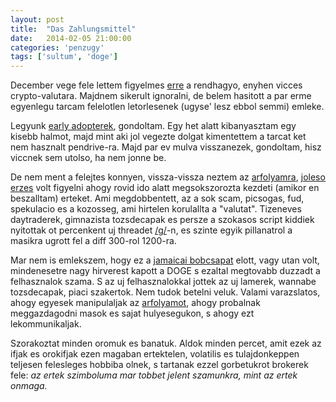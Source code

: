 ```yaml
---
layout: post
title:  "Das Zahlungsmittel"
date:   2014-02-05 21:00:00
categories: 'penzugy'
tags: ['sultum', 'doge']
---
```


December vege fele lettem figyelmes <a href="http://www.reddit.com/r/dogecoin">erre</a> a rendhagyo, enyhen vicces crypto-valutara. Majdnem sikerult ignoralni, de belem hasitott a par <i class="fa fa-btc"></i> erme egyenlegu tarcam felelotlen letorlesenek (ugyse' lesz ebbol semmi) emleke.

Legyunk <a href="https://en.wikipedia.org/wiki/Early_adopter">early adopterek</a>, gondoltam. Egy het alatt kibanyasztam egy kisebb halmot, majd mint aki jol vegezte dolgat kimentettem a tarcat ket nem hasznalt pendrive-ra. Majd par ev mulva visszanezek, gondoltam, hisz viccnek sem utolso, ha nem jonne be.

De nem ment a felejtes konnyen, vissza-vissza neztem az <a href="http://doge.yottabyte.nu/">arfolyamra</a>, <a href="http://knowyourmeme.com/memes/le-happy-merchant--3">joleso erzes</a> volt figyelni ahogy rovid ido alatt megsokszorozta kezdeti (amikor en beszalltam) erteket. Ami megdobbentett, az a sok scam, picsogas, fud, spekulacio es a kozosseg, ami hirtelen korulallta a "valutat". Tizeneves daytraderek, gimnazista tozsdecapak es persze a szokasos script kiddiek nyitottak ot percenkent uj threadet <a href="http://boards.4chan.org/g">/g/</a>-n, es szinte egyik pillanatrol a masikra ugrott fel a diff 300-rol 1200-ra.

Mar nem is emlekszem, hogy ez a <a href="http://444.hu/2014/01/22/internetezok-dobtak-ossze-az-olimpiai-indulasra-a-penzt-a-jamaicai-bobcsapatnak/">jamaicai bobcsapat</a> elott, vagy utan volt, mindenesetre nagy hirverest kapott a DOGE s ezaltal megtovabb duzzadt a felhasznalok szama. S az uj felhasznalokkal jottek az uj lamerek, wannabe tozsdecapak, piaci szakertok. Nem tudok betelni veluk. Valami varazslatos, ahogy egyesek manipulaljak az <a href="http://www.reddit.com/r/dogecoin/comments/1wz5h9/dont_panic_people_this_is_an_orchestrated_dump/">arfolyamot</a>, ahogy probalnak meggazdagodni masok es sajat hulyesegukon, s ahogy ezt lekommunikaljak.

Szorakoztat minden oromuk es banatuk. Aldok minden percet, amit ezek az ifjak es orokifjak ezen magaban ertektelen, volatilis es tulajdonkeppen teljesen felesleges hobbiba olnek, s tartanak ezzel gorbetukrot brokerek fele: <em>az ertek szimboluma mar tobbet jelent szamunkra, mint az ertek onmaga.</em>